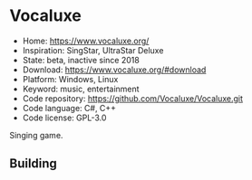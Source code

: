 # Vocaluxe

- Home: https://www.vocaluxe.org/
- Inspiration: SingStar, UltraStar Deluxe
- State: beta, inactive since 2018
- Download: https://www.vocaluxe.org/#download
- Platform: Windows, Linux
- Keyword: music, entertainment
- Code repository: https://github.com/Vocaluxe/Vocaluxe.git
- Code language: C#, C++
- Code license: GPL-3.0

Singing game.

## Building
